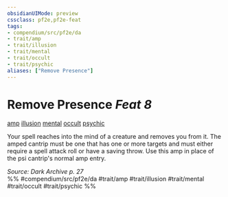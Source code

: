 ```yaml
---
obsidianUIMode: preview
cssclass: pf2e,pf2e-feat
tags:
- compendium/src/pf2e/da
- trait/amp
- trait/illusion
- trait/mental
- trait/occult
- trait/psychic
aliases: ["Remove Presence"]
---
```

# Remove Presence  *Feat 8*  
[amp](/rules/traits/amp-da.md)  [illusion](/rules/traits/illusion.md)  [mental](/rules/traits/mental.md)  [occult](/rules/traits/occult.md)  [psychic](/rules/traits/psychic-da.md)  


Your spell reaches into the mind of a creature and removes you from it. The amped cantrip must be one that has one or more targets and must either require a spell attack roll or have a saving throw. Use this amp in place of the psi cantrip's normal amp entry.

*Source: Dark Archive p. 27*  
%% #compendium/src/pf2e/da #trait/amp #trait/illusion #trait/mental #trait/occult #trait/psychic %%